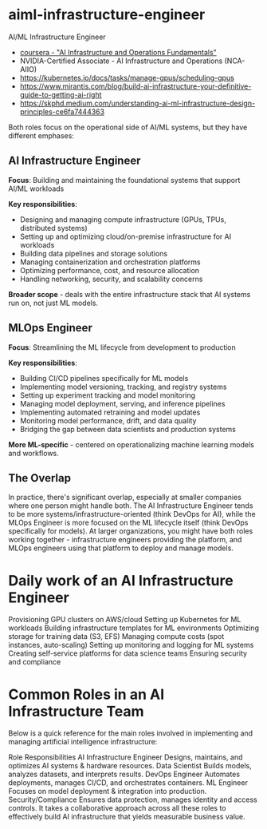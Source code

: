 # aiml-infrastructure-engineer

AI/ML Infrastructure Engineer

- [coursera - "AI Infrastructure and Operations Fundamentals"](https://www.coursera.org/learn/ai-infrastructure-operations-fundamentals)
- NVIDIA-Certified Associate - AI Infrastructure and Operations (NCA-AIIO)
- <https://kubernetes.io/docs/tasks/manage-gpus/scheduling-gpus>
- <https://www.mirantis.com/blog/build-ai-infrastructure-your-definitive-guide-to-getting-ai-right>
- <https://skphd.medium.com/understanding-ai-ml-infrastructure-design-principles-ce6fa7444363>





Both roles focus on the operational side of AI/ML systems, but they have different emphases:

## AI Infrastructure Engineer

**Focus**: Building and maintaining the foundational systems that support AI/ML workloads

**Key responsibilities**:

- Designing and managing compute infrastructure (GPUs, TPUs, distributed systems)
- Setting up and optimizing cloud/on-premise infrastructure for AI workloads
- Building data pipelines and storage solutions
- Managing containerization and orchestration platforms
- Optimizing performance, cost, and resource allocation
- Handling networking, security, and scalability concerns

**Broader scope** - deals with the entire infrastructure stack that AI systems run on, not just ML models.

## MLOps Engineer

**Focus**: Streamlining the ML lifecycle from development to production

**Key responsibilities**:

- Building CI/CD pipelines specifically for ML models
- Implementing model versioning, tracking, and registry systems
- Setting up experiment tracking and model monitoring
- Managing model deployment, serving, and inference pipelines
- Implementing automated retraining and model updates
- Monitoring model performance, drift, and data quality
- Bridging the gap between data scientists and production systems

**More ML-specific** - centered on operationalizing machine learning models and workflows.

## The Overlap

In practice, there's significant overlap, especially at smaller companies where one person might handle both. The AI Infrastructure Engineer tends to be more systems/infrastructure-oriented (think DevOps for AI), while the MLOps Engineer is more focused on the ML lifecycle itself (think DevOps specifically for models). At larger organizations, you might have both roles working together - infrastructure engineers providing the platform, and MLOps engineers using that platform to deploy and manage models.

# Daily work of an AI Infrastructure Engineer

Provisioning GPU clusters on AWS/cloud
Setting up Kubernetes for ML workloads
Building infrastructure templates for ML environments
Optimizing storage for training data (S3, EFS)
Managing compute costs (spot instances, auto-scaling)
Setting up monitoring and logging for ML systems
Creating self-service platforms for data science teams
Ensuring security and compliance

# Common Roles in an AI Infrastructure Team

Below is a quick reference for the main roles involved in implementing and managing artificial intelligence infrastructure:

Role Responsibilities
AI Infrastructure Engineer Designs, maintains, and optimizes AI systems & hardware resources.
Data Scientist Builds models, analyzes datasets, and interprets results.
DevOps Engineer Automates deployments, manages CI/CD, and orchestrates containers.
ML Engineer Focuses on model deployment & integration into production.
Security/Compliance Ensures data protection, manages identity and access controls.
It takes a collaborative approach across all these roles to effectively build AI infrastructure that yields measurable business value.
